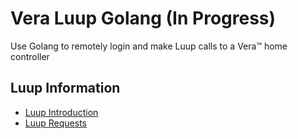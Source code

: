 # Vera Luup Golang (In Progress)
Use Golang to remotely login and make Luup calls to a Vera™ home controller

## Luup Information 
* [Luup Introduction](http://wiki.micasaverde.com/index.php/Luup_Intro)
* [Luup Requests](http://wiki.micasaverde.com/index.php/Luup_Requests)
